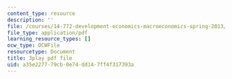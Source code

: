 ```yaml
---
content_type: resource
description: ''
file: /courses/14-772-development-economics-macroeconomics-spring-2013/a35e227779cb0e74dd147ff4f317393a_ONO1anWuNOk.pdf
file_type: application/pdf
learning_resource_types: []
ocw_type: OCWFile
resourcetype: Document
title: 3play pdf file
uid: a35e2277-79cb-0e74-dd14-7ff4f317393a
---
```

